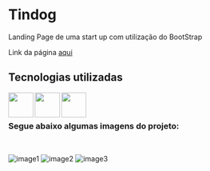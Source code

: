 <h1>Tindog</h1>

<p>Landing Page de uma start up com utilização do BootStrap </p>
<p>Link da página <a href="https://danieldosanjosveleda.github.io/tindog/">aqui</a></p>

<h2>Tecnologias utilizadas</h2>

<img align="left" heigth="50" width="50" src="https://cdn.jsdelivr.net/gh/devicons/devicon/icons/html5/html5-original.svg" />
<img align="left" heigth="50" width="50" src="https://cdn.jsdelivr.net/gh/devicons/devicon/icons/css3/css3-original.svg" />
<img align="left" heigth="50" width="50" src="https://cdn.jsdelivr.net/gh/devicons/devicon/icons/bootstrap/bootstrap-original.svg" />
<br>
<br>
<h3>Segue abaixo algumas imagens do projeto:</h3>
<br>

![image1](https://user-images.githubusercontent.com/104016282/208300512-0f643911-ea04-4869-ad18-57ad725ef451.png)
![image2](https://user-images.githubusercontent.com/104016282/208300513-c481bc53-8a43-42db-b722-30ec3a6511bb.png)
![image3](https://user-images.githubusercontent.com/104016282/208300514-a43675e9-e4a3-4bc1-98c4-b2fd3a9faad6.png)

